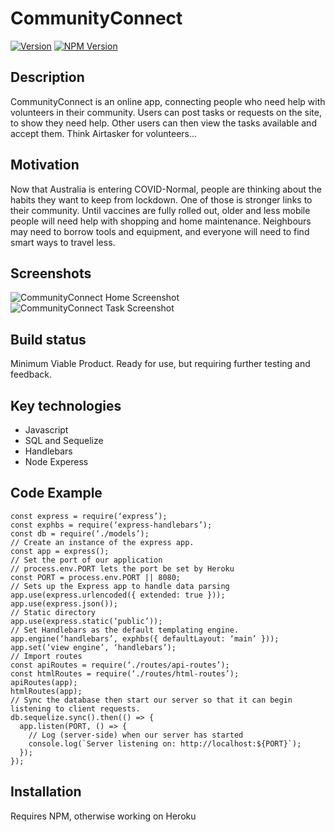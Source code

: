 # CommunityConnect
[![Version](https://badge.fury.io/gh/tterb%2FHyde.svg)](https://badge.fury.io/gh/tterb%2FHyde)
[![NPM Version](https://img.shields.io/npm/v/npm.svg?style=flat)]()
## Description
CommunityConnect is an online app, connecting people who need help with volunteers in their community. Users can post tasks or requests on the site, to show they need help. Other users can then view the tasks available and accept them.  Think Airtasker for volunteers...
## Motivation
Now that Australia is entering COVID-Normal, people are thinking about the habits they want to keep from lockdown.  One of those is stronger links to their community.  Until vaccines are fully rolled out, older and less mobile people will need help with shopping and home maintenance.  Neighbours may need to borrow tools and equipment, and everyone will need to find smart ways to travel less.
## Screenshots
![CommunityConnect Home Screenshot](./blob/main/public/assets/HomeScreenshot.png)
![CommunityConnect Task Screenshot](./blob/main/public/assets/TaskScreenshot.png)
## Build status
Minimum Viable Product. Ready for use, but requiring further testing and feedback.
## Key technologies
* Javascript
* SQL and Sequelize
* Handlebars
* Node Experess
## Code Example
```// Dependencies
const express = require(‘express’);
const exphbs = require(‘express-handlebars’);
const db = require(‘./models’);
// Create an instance of the express app.
const app = express();
// Set the port of our application
// process.env.PORT lets the port be set by Heroku
const PORT = process.env.PORT || 8080;
// Sets up the Express app to handle data parsing
app.use(express.urlencoded({ extended: true }));
app.use(express.json());
// Static directory
app.use(express.static(‘public’));
// Set Handlebars as the default templating engine.
app.engine(‘handlebars’, exphbs({ defaultLayout: ‘main’ }));
app.set(‘view engine’, ‘handlebars’);
// Import routes
const apiRoutes = require(‘./routes/api-routes’);
const htmlRoutes = require(‘./routes/html-routes’);
apiRoutes(app);
htmlRoutes(app);
// Sync the database then start our server so that it can begin listening to client requests.
db.sequelize.sync().then(() => {
  app.listen(PORT, () => {
    // Log (server-side) when our server has started
    console.log(`Server listening on: http://localhost:${PORT}`);
  });
});
```
## Installation
Requires NPM, otherwise working on Heroku